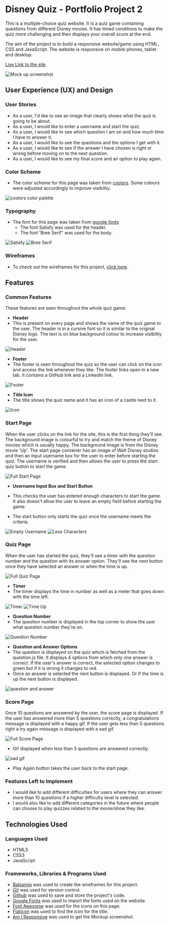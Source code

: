 # Disney Quiz - Portfolio Project 2
This is a multiple-choice quiz website. It is a quiz game containing questions from different Disney movies. It has timed conditions to make the quiz more challenging and then displays your overall score at the end.

The aim of the project is to build a responsive website/game using HTML, CSS and JavaScript.
The website is responsive on mobile phones, tablet and desktop. 

[Live Link to the site](https://fatimaqais.github.io/disney-quiz/)

![Mock up screenshot](documents/testing/mockup-screenshot.jpg)

## __User Experience (UX) and Design__
### __User Stories__

- As a user, I'd like to see an image that clearly shows what the quiz is going to be about.
- As a user, I would like to enter a username and start the quiz.
- As a user, I would like to see which question I am on and how much time I have to answer it.
- As a user, I would like to see the questions and the options I get with it.
- As a user, I would like to see if the answer I have chosen is right or wrong before moving on to the next question.
- As a user, I would like to see my final score and an option to play again.

### __Color Scheme__
- The color scheme for this page was taken from [coolors](https://coolors.co/palette/fffaf5-95a78d-3a4336-d88f81).
Some colours were adjusted accordingly to improve visibility.

![coolors color palette](documents/images/coolors-palette.jpg)

### __Typography__
- The font for this page was taken from [google fonts](https://fonts.google.com/)
    - The font Satisfy was used for the header.
    - The font 'Bree Serif" was used for the body.

![Satisfy](documents/images/satisfy-font.jpg)
![Bree Serif](documents/images/bree-serif-font.jpg)

### __Wireframes__
- To check out the wireframes for this project, [click here](/WIREFRAMES.md).

## __Features__
### __Common Features__
These features are seen throughout the whole quiz game:

- __Header__
- This is present on every page and shows the name of the quiz game to the user. The header is in a cursive font so it is similar to the original Disney logo. The text is on blue background colour to increase visibility for the user.

![Header](documents/images/header.png)

- __Footer__
- The footer is seen throughout the quiz so the user can click on the icon and access the link whenever they like. The footer links open in a new tab. It contains a GitHub link and a LinkedIn link.

![Footer](documents/images/footer.png)

- __Title Icon__
- The title shows the quiz name and it has an icon of a castle next to it.

![Icon](assets/images/disney-icon.png)

### Start Page
When the user clicks on the link for the site, this is the first thing they'll see. The background image is colourful to try and match the theme of Disney movies which is usually happy. The background image is from the Disney movie 'Up'. The start page container has an image of Walt Disney studios and then an input username box for the user to enter before starting the quiz. The username is verified and then allows the user to press the start quiz button to start the game.

![Full Start Page](documents/images/full-start-page.png)

- __Username Input Box and Start Button__
- This checks the user has entered enough characters to start the game. It also doesn't allow the user to leave an empty field before starting the game.

- The start button only starts the quiz once the username meets the criteria.

![Empty Username](documents/testing/empty-username.png)
![Less Characters](documents/testing/few-characters.png)

### Quiz Page
When the user has started the quiz, they'll see a timer with the question number and the question with its answer option. They'll see the next button once they have selected an answer or when the time is up.

![Full Quiz Page](documents/images/full-quiz-page.png)

- __Timer__
- The timer displays the time in number as well as a meter that goes down with the time left.

![Timer](documents/images/timer.png)
![Time Up](documents/images/time-up.png)

- __Question Number__
- The question number is displayed in the top corner to show the user what question number they're on.

![Question Number](documents/images/question-nmbr.png)

- __Question and Answer Options__
- The question is displayed on the quiz which is fetched from the question.js file. It displays 4 options from which only one answer is correct. If the user's answer is correct, the selected option changes to green but if it is wrong it changes to red.
- Once an answer is selected the next button is displayed. Or if the time is up the next button is displayed.

![question and answer](documents/images/question-answer.png)

### Score Page
Once 10 questions are answered by the user, the score page is displayed. If the user has answered more than 5 questions correctly, a congratulations message is displayed with a happy gif. If the user gets less than 5 questions right a try again message is displayed with a sad gif.

![Full Score Page](documents/images/full-score-page.png)

- Gif displayed when less than 5 questions are answered correctly.

![sad gif](documents/images/low-score.png)

- Play Again button takes the user back to the start page.

### Features Left to Implement
- I would like to add different difficulties for users where they can answer more than 10 questions if a higher difficulty level is selected.
- I would also like to add different categories in the future where people can choose to play quizzes related to the movie/show they like.

## __Technologies Used__

### Languages Used

- HTML5
- CSS3
- JavaScript

### Frameworks, Libraries & Programs Used

- [Balsamiq](https://balsamiq.com/) was used to create the wireframes for this project.
- [Git](https://git-scm.com/) was used for version control.
- [Github](https://github.com/) was used to save and store the project's code.
- [Google Fonts](https://fonts.google.com/) was used to import the fonts used on the website.
- [Font Awesome](https://fontawesome.com/) was used for the icons on this page.
- [Flaticon](https://www.flaticon.com/) was used to find the icon for the title.
- [Am I Responsive](https://ui.dev/amiresponsive) was used to get the Mockup screenshot.